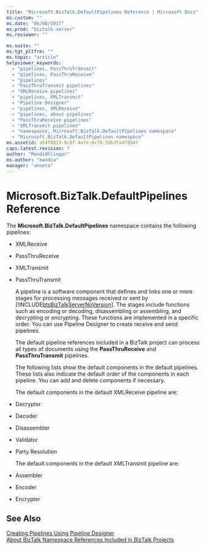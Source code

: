 ```yaml
---
title: "Microsoft.BizTalk.DefaultPipelines Reference | Microsoft Docs"
ms.custom: ""
ms.date: "06/08/2017"
ms.prod: "biztalk-server"
ms.reviewer: ""

ms.suite: ""
ms.tgt_pltfrm: ""
ms.topic: "article"
helpviewer_keywords: 
  - "pipelines, PassThruTransmit"
  - "pipelines, PassThruReceive"
  - "pipelines"
  - "PassThruTransmit pipelines"
  - "XMLReceive pipelines"
  - "pipelines, XMLTransmit"
  - "Pipeline Designer"
  - "pipelines, XMLReceive"
  - "pipelines, about pipelines"
  - "PassThruReceive pipelines"
  - "XMLTransmit pipelines"
  - "namespaces, Microsoft.BizTalk.DefaultPipelines namespace"
  - "Microsoft.BizTalk.DefaultPipelines namespace"
ms.assetid: a54f8813-9c6f-4afe-8c76-2db3fa478947
caps.latest.revision: 7
author: "MandiOhlinger"
ms.author: "mandia"
manager: "anneta"
---
```

# Microsoft.BizTalk.DefaultPipelines Reference
The **Microsoft.BizTalk.DefaultPipelines** namespace contains the following pipelines:  
  
- XMLReceive  
  
- PassThruReceive  
  
- XMLTransmit  
  
- PassThruTransmit  
  
  A pipeline is a software component that defines and links one or more stages for processing messages received or sent by [!INCLUDE[btsBizTalkServerNoVersion](../includes/btsbiztalkservernoversion-md.md)]. The stages include functions such as encoding or decoding, disassembling or assembling, and decrypting or encrypting. These functions are implemented in a specific order. You can use Pipeline Designer to create receive and send pipelines.  
  
  The default pipeline references included in a BizTalk project can process all types of documents using the **PassThruReceive** and **PassThruTransmit** pipelines.  
  
  The following lists show the default components in the default pipelines. These lists also indicate the default order of the components in each pipeline. You can add and delete components if necessary.  
  
  The default components in the default XMLReceive pipeline are:  
  
- Decrypter  
  
- Decoder  
  
- Disassembler  
  
- Validator  
  
- Party Resolution  
  
  The default components in the default XMLTransmit pipeline are:  
  
- Assembler  
  
- Encoder  
  
- Encrypter  
  
## See Also  
 [Creating Pipelines Using Pipeline Designer](../core/creating-pipelines-using-pipeline-designer.md)   
 [About BizTalk Namespace References Included in BizTalk Projects](../core/about-biztalk-namespace-references-included-in-biztalk-projects.md)